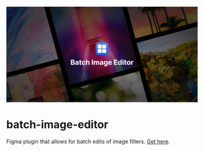 ![](teaser.jpg)

# batch-image-editor

Figma plugin that allows for batch edits of image filters. [Get here](https://www.figma.com/community/plugin/917356074044269025/Batch-Image-Editor).
